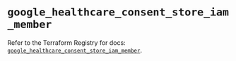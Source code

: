 # `google_healthcare_consent_store_iam_member`

Refer to the Terraform Registry for docs: [`google_healthcare_consent_store_iam_member`](https://registry.terraform.io/providers/hashicorp/google-beta/6.27.0/docs/resources/google_healthcare_consent_store_iam_member).
